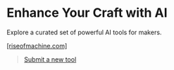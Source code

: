 # Enhance Your Craft with AI
Explore a curated set of powerful AI tools for makers.

[[riseofmachine.com]](https://riseofmachine.com/) 

> [Submit a new tool](https://forms.gle/c3ynjWPuh7UK8czo7)
